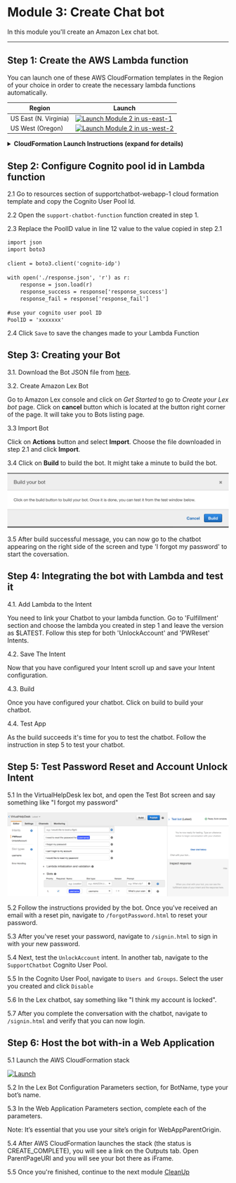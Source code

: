 # Module 3: Create Chat bot

In this module you'll create an Amazon Lex chat bot.

___
## Step 1: Create the AWS Lambda function
You can launch one of these AWS CloudFormation templates in the Region of your choice in order to create the necessary lambda functions automatically.

Region| Launch
------|-----
US East (N. Virginia) | [![Launch Module 2 in us-east-1](http://docs.aws.amazon.com/AWSCloudFormation/latest/UserGuide/images/cloudformation-launch-stack-button.png)](https://console.aws.amazon.com/cloudformation/home?region=us-east-1#/stacks/new?stackName=supportchatbot-lambda-1&templateURL=https://s3.amazonaws.com/supportchatbot-east-1/2_CreateChatbot/create-lambda-bot.yml)
US West (Oregon) | [![Launch Module 2 in us-west-2](http://docs.aws.amazon.com/AWSCloudFormation/latest/UserGuide/images/cloudformation-launch-stack-button.png)](https://console.aws.amazon.com/cloudformation/home?region=us-west-2#/stacks/new?stackName=supportchatbot-lambda-1&templateURL=https://s3.amazonaws.com/supportchatbot-east-1/2_CreateChatbot/create-lambda-bot.yml)


<details>
<summary><strong>CloudFormation Launch Instructions (expand for details)</strong></summary><p>

1. Choose the **Launch Stack** link above for the region of your choice.

1. Choose **Next** on the Select Template page.

1. On the Options page, leave all the defaults and choose **Next**.

1. On the Review page, check the box to acknowledge that CloudFormation will create IAM resources and choose **Create**.
    ![Acknowledge IAM Screenshot](../images/cfn-ack-iam.png)

    This template will create a lambda function that will call the cognito API to unlock or reset password. This template will create a role that provides access for accessing the cognito service.

1. Wait for the `supportchatbot-functions` stack to reach a status of `CREATE_COMPLETE`.

</p></details>

## Step 2: Configure Cognito pool id in Lambda function

2.1 Go to resources section of supportchatbot-webapp-1 cloud formation template and copy the Cognito User Pool Id.

2.2 Open the `support-chatbot-function` function created in step 1.

2.3 Replace the PoolID value in line 12 value to the value copied in step 2.1
```
import json
import boto3

client = boto3.client('cognito-idp')

with open('./response.json', 'r') as r:
    response = json.load(r)
    response_success = response['response_success']
    response_fail = response['response_fail']

#use your cognito user pool ID
PoolID = 'xxxxxxx'
```
2.4 Click `Save` to save the changes made to your Lambda Function

## Step 3: Creating your Bot

3.1. Download the Bot JSON file from [here](VirtualHelpDesk.zip).

3.2. Create Amazon Lex Bot

Go to Amazon Lex console and click on *Get Started* to go to *Create your Lex bot* page. Click on **cancel** button which is located at the button right corner of the page. It will take you to Bots listing page.

3.3 Import Bot

Click on **Actions** button and select **Import**. Choose the file downloaded in step 2.1 and click **Import**.

3.4 Click on **Build** to build the bot. It might take a minute to build the bot.

![](../images/Build.png)

3.5 After build successful message, you can now go to the chatbot appearing on the right side of the screen and type 'I forgot my password' to start the coversation.

## Step 4: Integrating the bot with Lambda and test it

4.1. Add Lambda to the Intent

You need to link your Chatbot to your lambda function. Go to 'Fulfillment' section and choose the lambda you created in step 1 and leave the version as $LATEST. Follow this step for both 'UnlockAccount' and 'PWReset' Intents.

4.2. Save The Intent

Now that you have configured your Intent scroll up and save your Intent configuration.

4.3. Build

Once you have configured your chatbot. Click on build to build your chatbot.

4.4. Test App

As the build succeeds it's time for you to test the chatbot. Follow the instruction in step 5 to test your chatbot.

## Step 5: Test Password Reset and Account Unlock Intent

5.1 In the VirtualHelpDesk lex bot, and open the Test Bot screen and say something like "I forgot my password"

![](../images/test-bot.png)

5.2 Follow the instructions provided by the bot. Once you've received an email with a reset pin, navigate to `/forgotPassword.html` to reset your password.

5.3 After you've reset your password, navigate to `/signin.html` to sign in with your new password.

5.4 Next, test the `UnlockAccount` intent. In another tab, navigate to the `SupportChatbot` Cognito User Pool.

5.5 In the Cognito User Pool, navigate to `Users and Groups`. Select the user you created and click `Disable`

5.6 In the Lex chatbot, say something like "I think my account is locked".

5.7 After you complete the conversation with the chatbot, navigate to `/signin.html` and verify that you can now login.

## Step 6: Host the bot with-in a Web Application

5.1 Launch the AWS CloudFormation stack

 [![Launch](http://docs.aws.amazon.com/AWSCloudFormation/latest/UserGuide/images/cloudformation-launch-stack-button.png)](https://console.aws.amazon.com/cloudformation/home?region=us-east-1#/stacks/new?stackName=lex-web-ui&templateURL=https://s3.amazonaws.com/aws-bigdata-blog/artifacts/aws-lex-web-ui/artifacts/templates/master.yaml)

5.2 In the Lex Bot Configuration Parameters section, for BotName, type your bot’s name.

5.3 In the Web Application Parameters section, complete each of the parameters.

Note: It’s essential that you use your site’s origin for WebAppParentOrigin.

5.4 After AWS CloudFormation launches the stack (the status is CREATE_COMPLETE), you will see a link on the Outputs tab. Open ParentPageURl and you will see your bot there as iFrame.

5.5 Once you're finished, continue to the next module [CleanUp](../4_CleanUp)
